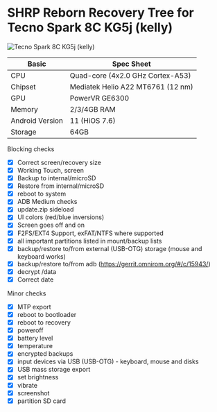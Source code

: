 # SHRP Reborn Recovery Tree for Tecno Spark 8C KG5j (kelly)
![Tecno Spark 8C KG5j (kelly)](https://fdn2.gsmarena.com/vv/pics/tecno/tecno-spark-8c-1.jpg)

|Basic               |Spec Sheet|
|--                  |--                                                            |
|CPU                 |Quad-core (4x2.0 GHz Cortex-A53)      |
|Chipset             |Mediatek Helio A22 MT6761 (12 nm)                                     |
|GPU                 |PowerVR GE6300                                             |
|Memory              |2/3/4GB RAM                                                     |
|Android Version     |11 (HiOS 7.6)                                               |
|Storage             |64GB                                                      |

Blocking checks
- [X] Correct screen/recovery size
- [X] Working Touch, screen
- [X] Backup to internal/microSD
- [X] Restore from internal/microSD
- [X] reboot to system
- [X] ADB
Medium checks
- [X] update.zip sideload
- [X] UI colors (red/blue inversions)
- [X] Screen goes off and on
- [X] F2FS/EXT4 Support, exFAT/NTFS where supported
- [X] all important partitions listed in mount/backup lists
- [X] backup/restore to/from external (USB-OTG) storage (mouse and keyboard works)
- [X] backup/restore to/from adb (https://gerrit.omnirom.org/#/c/15943/)
- [X] decrypt /data
- [X] Correct date

Minor checks
- [X] MTP export
- [X] reboot to bootloader
- [X] reboot to recovery
- [X] poweroff
- [X] battery level
- [X] temperature
- [X] encrypted backups
- [X] input devices via USB (USB-OTG) - keyboard, mouse and disks
- [X] USB mass storage export
- [X] set brightness
- [X] vibrate
- [X] screenshot
- [X] partition SD card
